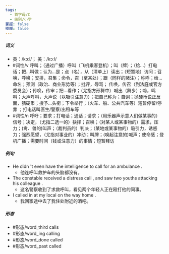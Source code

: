 ```yaml
---
tags:
  - 首字母/C
  - 级别/小学
掌握: false
模糊: false
---
```

##### 词义
- 英：/kɔːl/； 美：/kɔːl/
- #词性/v  呼叫；（通过广播）呼叫（飞机乘客登机）；叫（牌）；（给…）打电话；把…叫做；认为…是；点（名），从（清单上）读出；（短暂地）访问；召唤，呼唤；安排，召集；命令，召（至某处）；跟（同样的赌注）；称呼；给…命名；预测（政治、商业形势等）；批评，辱骂； 传唤，传召（到法庭或官方委员会）；传唤，传审；把…看作；（尤指方形舞中）喊出（舞步）；啼，鸣叫；大声呼叫，大声说（以吸引注意力）；把自己称为；自诩；抛硬币说正反面，猜硬币；授予…头衔；下令举行；（火车、船、公共汽车等）短暂停留/停靠 ；打电话叫医生/警察/出租车等
- #词性/n  呼吁；要求；打电话；通话；请求；（用乐器声示意人们做某事的）信号；决定，（尤指二选一的）抉择；召唤；（对某人或某事物的）需求，压力；(禽、兽的)叫声；（裁判员的）判决；（某地或某事物的）吸引力，诱惑力；强烈愿望，（尤指对事业的）冲动；叫牌；(唤起注意的)喊声；使命感；登机广播；需要时间（钱或注意力）的事情；短暂拜访
##### 例句
- He didn 't even have the intelligence to call for an ambulance .
	- 他连呼叫救护车的头脑都没有。
- The constable received a distress call , and saw two youths attacking his colleague .
	- 这名警察收到了求救呼叫，看见两个年轻人正在殴打他的同事。
- I called in at my local on the way home .
	- 我回家途中去了我住处附近的酒吧。
##### 形态
- #形态/word_third calls
- #形态/word_ing calling
- #形态/word_done called
- #形态/word_past called
